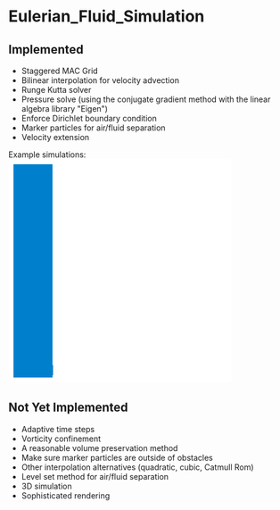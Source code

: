 # Eulerian_Fluid_Simulation

## Implemented
* Staggered MAC Grid
* Bilinear interpolation for velocity advection
* Runge Kutta solver
* Pressure solve (using the conjugate gradient method with the linear algebra library "Eigen")
* Enforce Dirichlet boundary condition
* Marker particles for air/fluid separation
* Velocity extension

Example simulations:
![](images/water_particles.gif "Water Simulation With Marker Particles")

## Not Yet Implemented
* Adaptive time steps
* Vorticity confinement
* A reasonable volume preservation method
* Make sure marker particles are outside of obstacles
* Other interpolation alternatives (quadratic, cubic, Catmull Rom)
* Level set method for air/fluid separation
* 3D simulation
* Sophisticated rendering